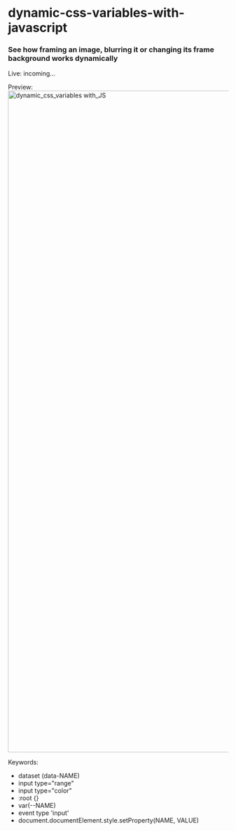 # dynamic-css-variables-with-javascript

### See how framing an image, blurring it or changing its frame background works dynamically

Live: incoming...

Preview: 
<img width="1512" alt="dynamic_css_variables with_JS" src="https://github.com/user-attachments/assets/eb52dd63-197d-4d64-97c9-5a47b4916c6b">

Keywords:
- dataset (data-NAME)
- input type="range"
- input type="color"
- :root {}
- var(--NAME)
- event type 'input'
- document.documentElement.style.setProperty(NAME, VALUE)
